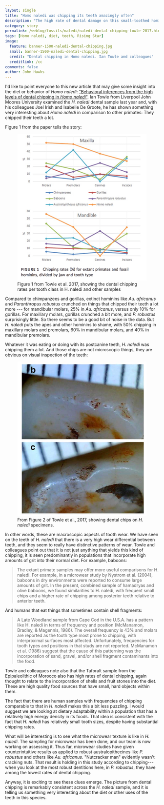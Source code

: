 ```yaml
---
layout: single
title: "Homo naledi was chipping its teeth amazingly often"
description: "The high rate of dental damage on this small-toothed hominin gives interesting behavioral clues."
category: story
permalink: /weblog/fossils/naledi/naledi-dental-chipping-towle-2017.html
tags: [Homo naledi, diet, teeth, Rising Star]
image:
  feature: banner-1500-naledi-dental-chipping.jpg
  small: banner-1500-naledi-dental-chipping.jpg
  credit: "Dental chipping in Homo naledi. Ian Towle and colleagues"
  creditlink: /cc
comments: false
author: John Hawks
---
```


I'd like to point everyone to this new article that may give some insight into the diet or behavior of <em>Homo naledi</em>: <a href="http://dx.doi.org/10.1002/ajpa.23250">"Behavioral inferences from the high levels of dental chipping in <em>Homo naledi</em>"</a>. Ian Towle from Liverpool John Moores University examined the <em>H. naledi</em> dental sample last year and, with his colleagues Joel Irish and Isabelle De Groote, he has shown something very interesting about <em>Homo naledi</em> in comparison to other primates: They chipped their teeth a lot.

Figure 1 from the paper tells the story:


<figure>
<img src="/images/dental-chipping-towle-2017.png" alt="Dental chipping frequency in H. naledi compared to other hominoid samples" />
<figcaption>Figure 1 from Towle et al. 2017, showing the dental chipping rates per tooth class in H. naledi and other samples</figcaption>
</figure>

Compared to chimpanzees and gorillas, extinct hominins like <em>Au. africanus</em> and <em>Paranthropus robustus</em> crunched on things that chipped their teeth a lot more --- for mandibular molars, 25% in <em>Au. africanus</em>, versus only 10% for gorillas. For maxillary molars, gorillas crunched a bit more, and <em>P. robustus</em> surprisingly little.  So there seems to be a good bit of noise in the data. But <em>H. naledi</em> puts the apes and other hominins to shame, with 50% chipping in maxillary molars and premolars, 60% in mandibular molars, and 40% in mandibular premolars.

Whatever it was eating or doing with its postcanine teeth, <em>H. naledi</em> was chipping them a lot. And those chips are not microscopic things, they are obvious on visual inspection of the teeth:

<figure>
<img src="/images/towle-dental-chipping-photos-2017.jpg" alt="Figure 2 from Towle et al showing dental chips" />
<figcaption>From Figure 2 of Towle et al., 2017, showing dental chips on <em>H. naledi</em> specimens.</figcaption>
</figure>

In other words, these are macroscopic aspects of tooth wear. We have seen on the teeth of <em>H. naledi</em> that there is a very high wear differential between teeth, and they seem to really have distinctive patterns of wear. Towle and colleagues point out that it is not just anything that yields this kind of chipping, it is seen predominantly in populations that incorporate high amounts of grit into their normal diet. For example, baboons:

<blockquote>The extant primate samples may offer more useful comparisons for H. naledi. For example, in a microwear study by Nystrom et al. (2004), baboons in dry environments were reported to consume large amounts of grit. In the present, combined sample of hamadryas and olive baboons, we found similarities to H. naledi, with frequent small chips and a higher rate of chipping among posterior teeth relative to anterior teeth.</blockquote>

And humans that eat things that sometimes contain shell fragments:

<blockquote>A Late Woodland sample from Cape Cod in the U.S.A. has a pattern like H. naledi in terms of frequency and position (McManamon, Bradley, & Magennis, 1986). The overall frequency is 43% and molars are reported as the tooth type most prone to chipping, with interproximal surfaces most affected. Unfortunately, frequencies for tooth types and positions in that study are not reported. McManamon et al. (1986) suggest that the cause of this patterning was the incorporation of sand, gravel, and/or shell fragment contaminants into the food.</blockquote>

Towle and colleagues note also that the Taforalt sample from the Epipaleolithic of Morocco also has high rates of dental chipping, again thought to relate to the incorporation of shells and fruit stones into the diet. These are high quality food sources that have small, hard objects within them.

The fact that there are human samples with frequencies of chipping comparable to that in <em>H. naledi</em> makes this a bit less puzzling. I would suggest we are looking at dietary adaptability within a population that has a relatively high energy density in its foods. That idea is consistent with the fact that <em>H. naledi</em> has relatively small tooth sizes, despite having substantial chipping rates.

What will be interesting is to see what the microwear texture is like in <em>H. naledi</em>. The sampling for microwear has been done, and our team is now working on assessing it. Thus far, microwear studies have given counterintuitive results as applied to robust australopithecines like <em>P. robustus</em> and others like <em>Au. africanus</em>. "Nutcracker man" evidently wasn't cracking nuts. That result is holding in this study according to chipping---when you look at the most robust dentitions here, in <em>P. robustus</em>, they have among the lowest rates of dental chipping.

Anyway, it is exciting to see these clues emerge. The picture from dental chipping is remarkably consistent across the <em>H. naledi</em> sample, and it is telling us something very interesting about the diet or other uses of the teeth in this species.


